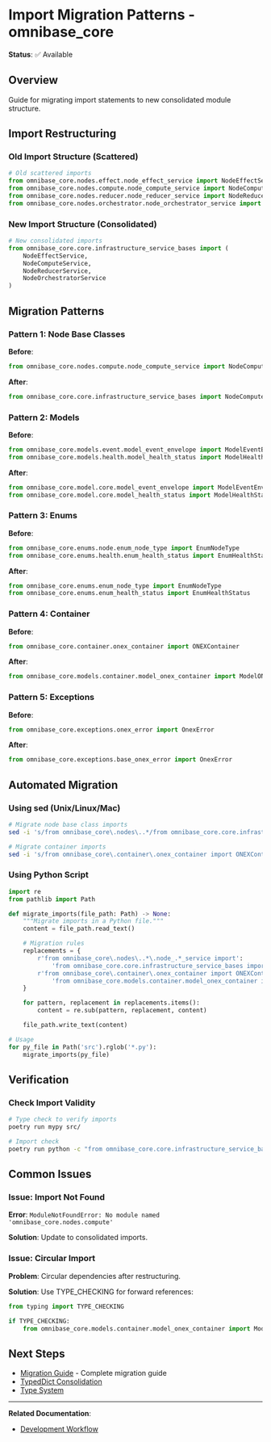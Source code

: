 # Import Migration Patterns - omnibase_core

**Status**: ✅ Available

## Overview

Guide for migrating import statements to new consolidated module structure.

## Import Restructuring

### Old Import Structure (Scattered)

```python
# Old scattered imports
from omnibase_core.nodes.effect.node_effect_service import NodeEffectService
from omnibase_core.nodes.compute.node_compute_service import NodeComputeService
from omnibase_core.nodes.reducer.node_reducer_service import NodeReducerService
from omnibase_core.nodes.orchestrator.node_orchestrator_service import NodeOrchestratorService
```

### New Import Structure (Consolidated)

```python
# New consolidated imports
from omnibase_core.core.infrastructure_service_bases import (
    NodeEffectService,
    NodeComputeService,
    NodeReducerService,
    NodeOrchestratorService
)
```

## Migration Patterns

### Pattern 1: Node Base Classes

**Before**:
```python
from omnibase_core.nodes.compute.node_compute_service import NodeComputeService
```

**After**:
```python
from omnibase_core.core.infrastructure_service_bases import NodeComputeService
```

### Pattern 2: Models

**Before**:
```python
from omnibase_core.models.event.model_event_envelope import ModelEventEnvelope
from omnibase_core.models.health.model_health_status import ModelHealthStatus
```

**After**:
```python
from omnibase_core.model.core.model_event_envelope import ModelEventEnvelope
from omnibase_core.model.core.model_health_status import ModelHealthStatus
```

### Pattern 3: Enums

**Before**:
```python
from omnibase_core.enums.node.enum_node_type import EnumNodeType
from omnibase_core.enums.health.enum_health_status import EnumHealthStatus
```

**After**:
```python
from omnibase_core.enums.enum_node_type import EnumNodeType
from omnibase_core.enums.enum_health_status import EnumHealthStatus
```

### Pattern 4: Container

**Before**:
```python
from omnibase_core.container.onex_container import ONEXContainer
```

**After**:
```python
from omnibase_core.models.container.model_onex_container import ModelONEXContainer
```

### Pattern 5: Exceptions

**Before**:
```python
from omnibase_core.exceptions.onex_error import OnexError
```

**After**:
```python
from omnibase_core.exceptions.base_onex_error import OnexError
```

## Automated Migration

### Using sed (Unix/Linux/Mac)

```bash
# Migrate node base class imports
sed -i 's/from omnibase_core\.nodes\..*/from omnibase_core.core.infrastructure_service_bases import/g' **/*.py

# Migrate container imports
sed -i 's/from omnibase_core\.container\.onex_container import ONEXContainer/from omnibase_core.models.container.model_onex_container import ModelONEXContainer/g' **/*.py
```

### Using Python Script

```python
import re
from pathlib import Path

def migrate_imports(file_path: Path) -> None:
    """Migrate imports in a Python file."""
    content = file_path.read_text()

    # Migration rules
    replacements = {
        r'from omnibase_core\.nodes\..*\.node_.*_service import':
            'from omnibase_core.core.infrastructure_service_bases import',
        r'from omnibase_core\.container\.onex_container import ONEXContainer':
            'from omnibase_core.models.container.model_onex_container import ModelONEXContainer',
    }

    for pattern, replacement in replacements.items():
        content = re.sub(pattern, replacement, content)

    file_path.write_text(content)

# Usage
for py_file in Path('src').rglob('*.py'):
    migrate_imports(py_file)
```

## Verification

### Check Import Validity

```bash
# Type check to verify imports
poetry run mypy src/

# Import check
poetry run python -c "from omnibase_core.core.infrastructure_service_bases import NodeComputeService; print('✅ Imports OK')"
```

## Common Issues

### Issue: Import Not Found

**Error**: `ModuleNotFoundError: No module named 'omnibase_core.nodes.compute'`

**Solution**: Update to consolidated imports.

### Issue: Circular Import

**Problem**: Circular dependencies after restructuring.

**Solution**: Use TYPE_CHECKING for forward references:
```python
from typing import TYPE_CHECKING

if TYPE_CHECKING:
    from omnibase_core.models.container.model_onex_container import ModelONEXContainer
```

## Next Steps

- [Migration Guide](MIGRATION_GUIDE.md) - Complete migration guide
- [TypedDict Consolidation](TYPEDDICT_CONSOLIDATION.md)
- [Type System](../architecture/type-system.md)

---

**Related Documentation**:
- [Development Workflow](../guides/development-workflow.md)
